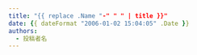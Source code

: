 ```yaml
---
title: "{{ replace .Name "-" " " | title }}"
date: {{ dateFormat "2006-01-02 15:04:05" .Date }}
authors:
  - 投稿者名
---
```


